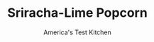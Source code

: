 ---
layout: ../../layouts/MarkdownPostLayout.astro
title: Sriracha-Lime Popcorn
author: America's Test Kitchen
pubDate: 2023-03-15
description: "We left no kernel unpopped in our search for crispy, light stovetop popcorn."
image_url: https://res.cloudinary.com/hksqkdlah/image/upload/ar_1:1,c_fill,dpr_2.0,f_auto,fl_lossy.progressive.strip_profile,g_faces:auto,q_auto:low,w_344/10933_sfs-5-easyflavoredpopcorn-sriracha-20
tags: ["Side Dishes","Vegetables","Vegetarian","Snacks"]
calories: 
protein: 
carbohydrates: 
fats: 
fiber: 
ingredients: ["3 tablespoons, vegetable oil","1/2 cup, popcorn kernels","2 tablespoons, unsalted butter, melted","1 1/2 teaspoons, Sriracha sauce","1 teaspoon, grated lime zest","1/4 teaspoon, salt"]
serves: 
time: "15 minutes"
instructions: ["Heat oil and 3 kernels in large saucepan over medium-high heat until kernels pop. Remove pan from heat, add remaining kernels, cover, and let sit for 30 seconds.","Return pan to medium-high heat. Continue to cook with lid slightly ajar until popping slows to about 2 seconds between pops. Transfer popcorn to large bowl. Combine melted butter and Sriracha, add to popcorn, and toss to coat. Combine lime zest and salt, add to popcorn, and toss to combine. Serve."]
nutrition: undefined
notes: "You don’t need to shake the pan as the corn pops."
---
